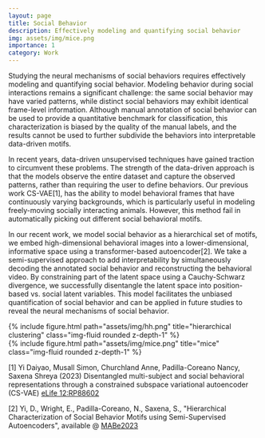 ```yaml
---
layout: page
title: Social Behavior
description: Effectively modeling and quantifying social behavior
img: assets/img/mice.png
importance: 1
category: Work
---
```

Studying the neural mechanisms of social behaviors requires effectively modeling and quantifying social behavior. Modeling behavior during social interactions remains a significant challenge: the same social behavior may have varied patterns, while distinct social behaviors may exhibit identical frame-level information. Although manual annotation of social behavior can be used to provide a quantitative benchmark for classification, this characterization is biased by the quality of the manual labels, and the results cannot be used to further subdivide the behaviors into interpretable data-driven motifs.

In recent years, data-driven unsupervised techniques have gained traction to circumvent these problems. The strength of the data-driven approach is that the models observe the entire dataset and capture the observed patterns, rather than requiring the user to define behaviors. Our previous work CS-VAE[1], has the ability to model behavioral frames that have continuously varying backgrounds, which is particularly useful in modeling freely-moving socially interacting animals. However, this method fail in automatically picking out different social behavioral motifs. 

In our recent work, we model social behavior as a hierarchical set of motifs, we embed high-dimensional behavioral images into a lower-dimensional, informative space using a transformer-based autoencoder[2]. We take a semi-supervised approach to add interpretability by simultaneously decoding the annotated social behavior and reconstructing the behavioral video. By constraining part of the latent space using a Cauchy-Schwarz divergence, we successfully disentangle the latent space into position-based vs. social latent variables. This model facilitates the unbiased quantification of social behavior and can be applied in future studies to reveal the neural mechanisms of social behavior. 

<div class="row justify-content-sm-center">
    <div class="col-sm-8 mt-3 mt-md-0">
        {% include figure.html path="assets/img/hh.png" title="hierarchical clustering" class="img-fluid rounded z-depth-1" %}
    </div>
    <div class="col-sm-4 mt-3 mt-md-0">
        {% include figure.html path="assets/img/mice.png" title="mice" class="img-fluid rounded z-depth-1" %}
    </div>
</div>


[1] Yi Daiyao, Musall Simon, Churchland Anne, Padilla-Coreano Nancy, Saxena Shreya (2023) Disentangled multi-subject and social behavioral representations through a constrained subspace variational autoencoder (CS-VAE) [eLife 12:RP88602](https://doi.org/10.7554/eLife.88602.1)

[2] Yi, D., Wright, E., Padilla-Coreano, N., Saxena, S., "Hierarchical Characterization of Social Behavior Motifs using Semi-Supervised Autoencoders", available @ [MABe2023](https://sites.google.com/view/mabe23/accepted-papers)
